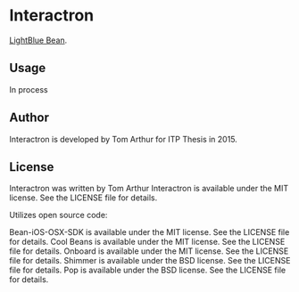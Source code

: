 # Interactron

 [LightBlue Bean](https://punchthrough.com/bean/).



## Usage

In process

## Author

Interactron is developed by Tom Arthur for ITP Thesis in 2015.



## License

Interactron was written by Tom Arthur
Interactron is available under the MIT license. See the LICENSE file for details.

Utilizes open source code:

Bean-iOS-OSX-SDK is available under the MIT license. See the LICENSE file for details.
Cool Beans is available under the MIT license. See the LICENSE file for details.
Onboard is available under the MIT license. See the LICENSE file for details.
Shimmer is available under the BSD license. See the LICENSE file for details.
Pop is available under the BSD license. See the LICENSE file for details. 